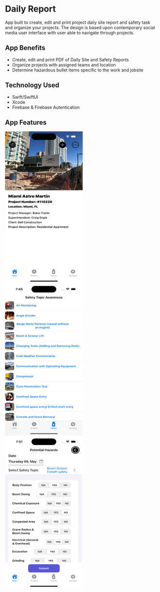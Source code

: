 # Daily Report

App built to create, edit and print project daily site report and safety task and organize your projects. The design is based upon contemporary social media user interface with user able to 
navigate through projects.

## App Benefits
 - Create, edit and print PDF of Daily Site and Safety Reports
 - Organize projects with assigned teams and location
 - Determine hazardous bullet items specific to the work and jobsite

## Technology Used
- Swift/SwiftUI
- Xcode
- Firebase & Firebase Autentication

## App Features

<a ><img src="https://github.com/mitsumoristudio/DailyReport-/blob/4f45b66f13588596f8e3559f0aad9f8bcc2e6490/screen2.jpg" width= "256" height = "500" /></a>
<a ><img src="https://github.com/mitsumoristudio/DailyReport-/blob/e5113306420ede7f849ec246b40ae4925f021b35/screen4.jpg" width= "256" height = "500" /></a>
<a ><img src="https://github.com/mitsumoristudio/DailyReport-/blob/6276603c8a9d2cced130846a2d008fcaf40e8514/screen5.jpg" width= "256" height = "500" /></a>

